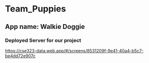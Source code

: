 # Team_Puppies
## App name: Walkie Doggie
### Deployed Server for our project 

https://cse323-data.web.app/#/screens/8531209f-9e41-40a4-b5c7-be4dd72e907c